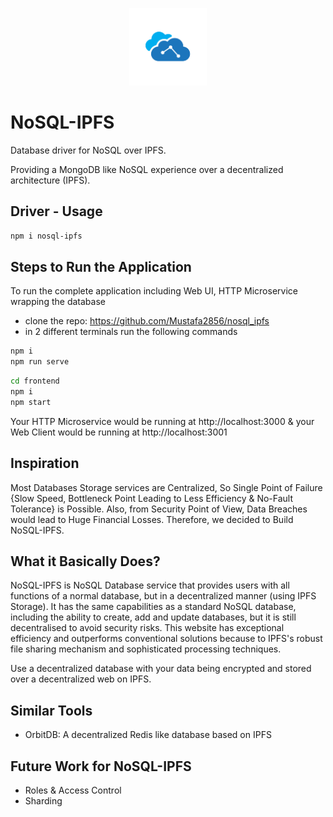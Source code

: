 <p align="center">
  <img src="Logo.png" width="124" />
</p>

# NoSQL-IPFS
Database driver for NoSQL over IPFS.

Providing a MongoDB like NoSQL experience over a decentralized architecture (IPFS).


## Driver - Usage

```bash
npm i nosql-ipfs
```

## Steps to Run the Application
To run the complete application including Web UI, HTTP Microservice wrapping the database
* clone the repo: https://github.com/Mustafa2856/nosql_ipfs
* in 2 different terminals run the following commands
```bash
npm i
npm run serve
```

```bash
cd frontend
npm i
npm start
```

Your HTTP Microservice would be running at http://localhost:3000 & your Web Client would be running at http://localhost:3001

## Inspiration
Most Databases Storage services are Centralized, So Single Point of Failure {Slow Speed, Bottleneck Point Leading to Less Efficiency & No-Fault Tolerance} is Possible. Also, from Security Point of View, Data Breaches would lead to Huge Financial Losses.
Therefore, we decided to Build NoSQL-IPFS.

## What it Basically Does?
NoSQL-IPFS is NoSQL Database service that provides users with all functions of a normal database, but in a decentralized manner (using IPFS Storage).
It has the same capabilities as a standard NoSQL database, including the ability to create, add and update databases, but it is still decentralised to avoid security risks. 
This website has exceptional efficiency and outperforms conventional solutions because to IPFS's robust file sharing mechanism and sophisticated processing techniques.

Use a decentralized database with your data being encrypted and stored over a decentralized web on IPFS.

## Similar Tools
* OrbitDB: A decentralized Redis like database based on IPFS

## Future Work for NoSQL-IPFS
* Roles & Access Control
* Sharding
